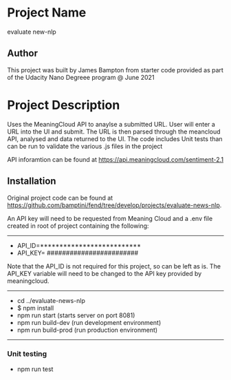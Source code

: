 # Project Name

evaluate new-nlp

## Author 

This project was built by James Bampton from starter code provided as part of the Udacity Nano Degreee program  @ June 2021

# Project Description

Uses the MeaningCloud API to anaylse a submitted URL. User will enter a URL into the UI and submit. The URL is then parsed through the meancloud API, analysed and data returned to the UI. The code includes Unit tests than  can be run to validate the various .js files in the project

API inforamtion can be found at https://api.meaningcloud.com/sentiment-2.1



## Installation

Original project code can be found at https://github.com/bamptini/fend/tree/develop/projects/evaluate-news-nlp.

An API key will need to be requested from Meaning Cloud and a .env file created in root of project containing the following:

***

* API_ID=**************************
* API_KEY= ########################

Note that the API_ID is not required for this project, so can be left as is. The API_KEY variable will need to be changed to the API key provided by meaningcloud.

***

* cd ../evaluate-news-nlp
* $ npm install
* npm run start (starts server on port 8081)
* npm run build-dev (run development environment)
* npm run build-prod (run production environment)

***

### Unit testing

* npm run test
